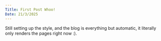 ```yaml
---
Title: First Post Whoo!
Date: 21/3/2025
---
```

Still setting up the style, and the blog is everything but automatic, it literally only renders the pages right now :).
